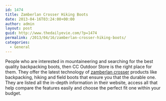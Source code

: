 ```yaml
---
id: 1474
title: Zamberlan Crosser Hiking Boots
date: 2013-04-16T03:24:00+00:00
author: admin
layout: post
guid: http://www.thedailyevie.com/?p=1474
permalink: /2013/04/16/zamberlan-crosser-hiking-boots/
categories:
  - General
---
```

People who are interested in mountaineering and searching for the best quality backpacking boots, then CC Outdoor Store is the right place for them. They offer the latest technology of [zamberlan crosser](http://www.ccoutdoorstore.com/zamberlan-hiking-boots-and-shoes.html) products like backpacking, hiking and field boots that ensure you that the durable one. They are listed all the in-depth information in their website, access all that help compare the features easily and choose the perfect fit one within your budget.
